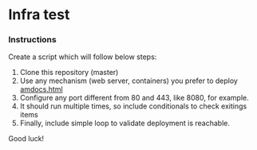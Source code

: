 # Infra test

### Instructions

Create a script which will follow below steps:

1. Clone this repository (master)
2. Use any mechanism (web server, containers) you prefer to deploy [amdocs.html](amdocs.html)
3. Configure any port different from 80 and 443, like 8080, for example.
4. It should run multiple times, so include conditionals to check exitings items
5. Finally, include simple loop to validate deployment is reachable.

Good luck!